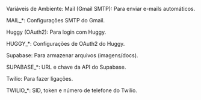 Variáveis de Ambiente:
Mail (Gmail SMTP): Para enviar e-mails automáticos.

MAIL_*: Configurações SMTP do Gmail.

Huggy (OAuth2): Para login com Huggy.

HUGGY_*: Configurações de OAuth2 do Huggy.

Supabase: Para armazenar arquivos (imagens/docs).

SUPABASE_*: URL e chave da API do Supabase.

Twilio: Para fazer ligações.

TWILIO_*: SID, token e número de telefone do Twilio.